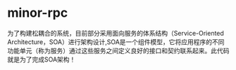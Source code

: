 minor-rpc
=========

为了构建松耦合的系统，目前部分采用面向服务的体系结构（Service-Oriented Architecture，SOA）进行架构设计,SOA是一个组件模型，它将应用程序的不同功能单元（称为服务）通过这些服务之间定义良好的接口和契约联系起来。此代码就是为了完成SOA架构！
